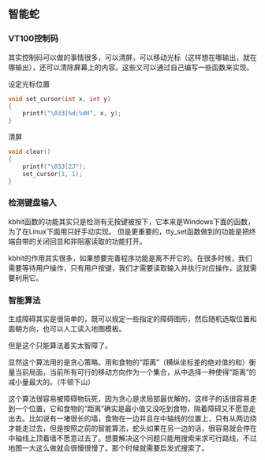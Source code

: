 ## 智能蛇

### VT100控制码

其实控制码可以做的事情很多，可以清屏，可以移动光标（这样想在哪输出，就在哪输出），还可以清除屏幕上的内容。这些又可以通过自己编写一些函数来实现。

设定光标位置

```C
void set_cursor(int x, int y)
{
    printf("\033[%d;%dH", x, y);
}
```

清屏

```C
void clear()
{
    printf("\033[2J");
    set_cursor(1, 1);
}
```

### 检测键盘输入

kbhit函数的功能其实只是检测有无按键被按下，它本来是Windows下面的函数，为了在Linux下面用只好手动实现。
但是更重要的，tty_set函数做到的功能是把终端自带的关闭回显和非阻塞读取的功能打开。

kbhit的作用其实很多，如果想要完善程序功能是离不开它的。在很多时候，我们需要等待用户操作，只有用户按键，我们才需要读取输入并执行对应操作，这就需要利用它。

### 智能算法

生成障碍其实是很简单的，既可以规定一些指定的障碍图形，然后随机选取位置和面朝方向，也可以人工读入地图模板。

但是这个只能算法着实太智障了。

显然这个算法用的是贪心策略。用和食物的“距离”（横纵坐标差的绝对值的和）衡量当前局面，当前所有可行的移动方向作为一个集合，从中选择一种使得“距离”的减小量最大的。（牛顿下山）

这个算法很容易被障碍物玩死，因为贪心是求局部最优解的，这样子的话很容易走到一个位置，它和食物的“距离”确实是最小值又没吃到食物，隔着障碍又不愿意走出去。比如说有一堵很长的墙，食物在一边并且在中轴线的位置上，只有从两边绕才能走过去，但是按照之前的智能算法，蛇头如果在另一边的话，很容易就会停在中轴线上顶着墙不愿意过去了。想要解决这个问题只能用搜索来求可行路线，不过地图一大这么做就会很慢很慢了。那个时候就需要启发式搜索了。